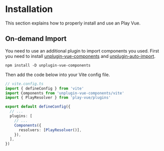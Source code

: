 # Installation

This section explains how to properly install and use an Play Vue.

<!-- ## Full Import

```bash
npm i onu-ui && npm i unocss -D
```
Add `onu-ui` in your main entry file.

```ts
// main.ts
import OnuUI from 'onu-ui'
import 'uno.css'
import 'onu-ui/dist/style.css'

createApp(App).use(OnuUI).mount('#app')
``` -->

## On-demand Import

You need to use an additional plugin to import components you used. First you need to install [unplugin-vue-components](https://www.npmjs.com/package/unplugin-vue-components) and [unplugin-auto-import](https://www.npmjs.com/package/unplugin-auto-import).

```shell
npm install -D unplugin-vue-components
```
<!-- unplugin-auto-import -->

Then add the code below into your Vite config file.

```ts
// vite.config.ts
import { defineConfig } from 'vite'
import Components from 'unplugin-vue-components/vite'
import { PlayResolver } from 'play-vue/plugins'

export default defineConfig({
  // ...
  plugins: [
    // ...
    Components({
      resolvers: [PlayResolver()],
    }),
  ],
})
```

<!-- ## Get Volar Typescript support

You can add the `OnuUI` global component type definition to `compilerOptions.types` in your project's `tsconfig.json`. Then [volar](https://github.com/johnsoncodehk/volar) will help you have a better experience while developing.

```json
// tsconfig.json
{
  "compilerOptions": {
    // ...
    "types": ["onu-ui/volar"]
  }
}
``` -->
